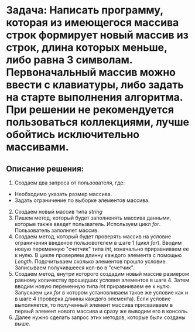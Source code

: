 # Задача: Написать программу, которая из имеющегося массива строк формирует новый массив из строк, длина которых меньше, либо равна 3 символам. Первоначальный массив можно ввести с клавиатуры, либо задать на старте выполнения алгоритма. При решении не рекомендуется пользоваться коллекциями, лучше обойтись исключительно массивами.

## Описание решения:
1. Создаем два запроса от пользователя, где:
* Необходимо указать размер массива.
* Задать ограничение по выборке элементов массива.
2. Cоздаем новый массив типа _string_  
3. Пишем метод, который будет заполненять массива данными, которые также введет пользватель. Используем цикл _for_. Пользователь заполняет массив. 
4. Создаем метод, который будет проверять массив на условие ограничения введеное пользовотелем в шаге 1 (цикл _for_). Вводим новую переменную "счетчик" типа _int_, изначально приравниваем ее к нулю. В цикле проверяем длинну каждого элемента с помощью _Length_. Подсчитываем сколько элементов прошло условие. Записываем получившееся кол-во в "счетчик". 
5. Создаем метод, внутри которого создадим новый массив размером равному количеству прошедших условия элементов в шаге 4. Затем вводим новую переменную типа _int_ приравниваем ее к нулю. Запускаем цик _for_ в котором установливаем такое же условие как и в шаге 4 (проверка длиины каждого элемента). Если условие выполняется, то полученный элемент массива присваиваем в первый элемент нового массива и сразу же выводим его в консоль.
6. Далее нужно сделать запрос этих методов, которые были созданы выше.   

